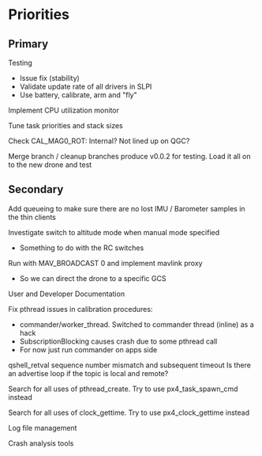 
# Priorities

## Primary

Testing
- Issue fix (stability)
- Validate update rate of all drivers in SLPI
- Use battery, calibrate, arm and "fly"

Implement CPU utilization monitor

Tune task priorities and stack sizes

Check CAL_MAG0_ROT: Internal? Not lined up on QGC?

Merge branch / cleanup branches
produce v0.0.2 for testing. Load it all on to the new drone and test

## Secondary

Add queueing to make sure there are no lost IMU / Barometer samples in the thin clients

Investigate switch to altitude mode when manual mode specified
- Something to do with the RC switches

Run with MAV_BROADCAST 0 and implement mavlink proxy
   * So we can direct the drone to a specific GCS

User and Developer Documentation

Fix pthread issues in calibration procedures:
- commander/worker_thread. Switched to commander thread (inline) as a hack
- SubscriptionBlocking causes crash due to some pthread call
- For now just run commander on apps side

qshell_retval sequence number mismatch and subsequent timeout
Is there an advertise loop if the topic is local and remote?

Search for all uses of pthread_create. Try to use px4_task_spawn_cmd instead

Search for all uses of clock_gettime. Try to use px4_clock_gettime instead

Log file management

Crash analysis tools
